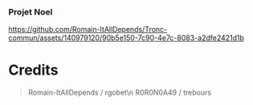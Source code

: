 ### Projet Noel


https://github.com/Romain-ItAllDepends/Tronc-commun/assets/140979120/90b5e150-7c90-4e7c-8083-a2dfe2421d1b

# Credits
> Romain-ItAllDepends / rgobet\n
> R0R0N0A49 / trebours
